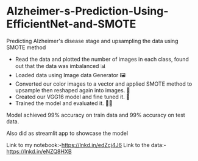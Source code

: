 # Alzheimer-s-Prediction-Using-EfficientNet-and-SMOTE
Predicting Alzheimer's disease stage and upsampling the data using SMOTE method

- Read the data and plotted the number of images in each class, found out that the data was imbalanced 📊
- Loaded data using Image data Generator 🖼 
- Converted our color images to a vector and applied SMOTE method to upsample then reshaped again into images. 🔴 
- Created our VGG16 model and fine tuned it. 🔧 
- Trained the model and evaluated it. 🏃‍♂️ 

Model achieved 99% accuracy on train data and 99% accuracy on test data.

Also did as streamlit app to showcase the model

Link to my notebook:-https://lnkd.in/edZcj4J6
Link to the data:-https://lnkd.in/eNZQ8HXB
